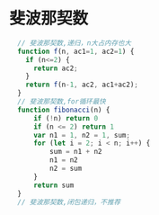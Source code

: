 <!--
 * @Descriptios  : 
 * @Author       : maps131_liaoxing
 * @Date         : 2021-07-10 21:58:06
 * @LastEditors  : maps131_liaoxing
 * @LastEditTime : 2021-07-10 21:58:22
 * @FilePath     : \进击的面试\30-斐波那契数.md
-->
# 斐波那契数
```js
  // 斐波那契数,递归，n大占内存也大
  function f(n, ac1=1, ac2=1) {
    if (n<=2) {
      return ac2;
    } 
    return f(n-1, ac2, ac1+ac2);
  }
  // 斐波那契数,for循环最快
  function fibonacci(n) {
      if (!n) return 0
      if (n <= 2) return 1
      var n1 = 1, n2 = 1, sum;
      for (let i = 2; i < n; i++) {
          sum = n1 + n2
          n1 = n2
          n2 = sum
      }
      return sum
  }
  // 斐波那契数,闭包递归，不推荐
```